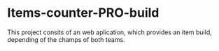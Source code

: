 # Items-counter-PRO-build

This project consits of an web aplication, which provides an item build, depending of the champs of both teams.
